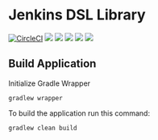 # Jenkins DSL Library

[![CircleCI](https://circleci.com/gh/jnonino/jenkins-dsl-library/tree/master.svg?style=svg)](https://circleci.com/gh/jnonino/jenkins-dsl-library/tree/master)
[![](https://img.shields.io/github/license/cn-cicd/jenkins-dsl-library)](https://github.com/cn-cicd/jenkins-dsl-library)
[![](https://img.shields.io/github/issues/cn-cicd/jenkins-dsl-library)](https://github.com/cn-cicd/jenkins-dsl-library)
[![](https://img.shields.io/github/issues-closed/cn-cicd/jenkins-dsl-library)](https://github.com/cn-cicd/jenkins-dsl-library)
[![](https://img.shields.io/github/languages/code-size/cn-cicd/jenkins-dsl-library)](https://github.com/cn-cicd/jenkins-dsl-library)
[![](https://img.shields.io/github/repo-size/cn-cicd/jenkins-dsl-library)](https://github.com/cn-cicd/jenkins-dsl-library)

## Build Application ##

Initialize Gradle Wrapper

    gradlew wrapper

To build the application run this command:

    gradlew clean build
